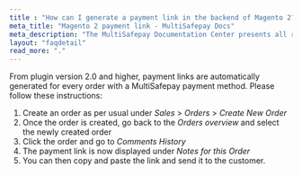```yaml
---
title : "How can I generate a payment link in the backend of Magento 2?"
meta_title: "Magento 2 payment link - MultiSafepay Docs"
meta_description: "The MultiSafepay Documentation Center presents all relevant information about our Plugins and API. You can also find support pages for payment methods, tools and general questions as well as the contact details of our Support and Integration Teams."
layout: "faqdetail"
read_more: "."
---
```


From plugin version 2.0 and higher, payment links are automatically generated for every order with a MultiSafepay payment method. Please follow these instructions:

1. Create an order as per usual under _Sales_ > _Orders_ > _Create New Order_
2. Once the order is created, go back to the _Orders overview_ and select the newly created order
3. Click the order and go to _Comments History_
4. The payment link is now displayed under _Notes for this Order_
5. You can then copy and paste the link and send it to the customer.
